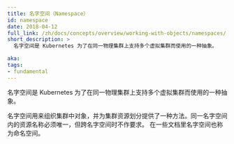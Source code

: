 ```yaml
---
title: 名字空间（Namespace）
id: namespace
date: 2018-04-12
full_link: /zh/docs/concepts/overview/working-with-objects/namespaces/
short_description: >
  名字空间是 Kubernetes 为了在同一物理集群上支持多个虚拟集群而使用的一种抽象。

aka: 
tags:
- fundamental
---
```


<!--
---
title: Namespace
id: namespace
date: 2018-04-12
full_link: /docs/concepts/overview/working-with-objects/namespaces/
short_description: >
  An abstraction used by Kubernetes to support multiple virtual clusters on the same physical cluster.

aka: 
tags:
- fundamental
---
-->

<!--
 An abstraction used by Kubernetes to support multiple virtual clusters on the same physical {{< glossary_tooltip text="cluster" term_id="cluster" >}}.
-->

名字空间是 Kubernetes 为了在同一物理集群上支持多个虚拟集群而使用的一种抽象。

<!--more--> 

<!--
Namespaces are used to organize objects in a cluster and provide a way to divide cluster resources. Names of resources need to be unique within a namespace, but not across namespaces.
-->

名字空间用来组织集群中对象，并为集群资源划分提供了一种方法。同一名字空间内的资源名称必须唯一，但跨名字空间时不作要求。
在一些文档里名字空间也称为命名空间。
